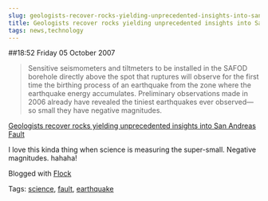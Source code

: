 ```yaml
---
slug: geologists-recover-rocks-yielding-unprecedented-insights-into-san-andreas-fault
title: Geologists recover rocks yielding unprecedented insights into San Andreas Fault
tags: news,technology
---
```


##18:52 Friday 05 October 2007

> Sensitive seismometers and tiltmeters to be installed in the SAFOD borehole directly above the spot that ruptures will observe for the first time the birthing process of an earthquake from the zone where the earthquake energy accumulates. Preliminary observations made in 2006 already have revealed the tiniest earthquakes ever observed—so small they have negative magnitudes.

[Geologists recover rocks yielding unprecedented insights into San Andreas Fault](http://news-service.stanford.edu/news/2007/october10/safod-101007.html)


I love this kinda thing when science is measuring the super-small.  Negative magnitudes.  hahaha!

Blogged with [Flock](http://www.flock.com/blogged-with-flock)

Tags: [science](http://technorati.com/tag/science), [fault](http://technorati.com/tag/fault), [ earthquake](http://technorati.com/tag/%20earthquake)
